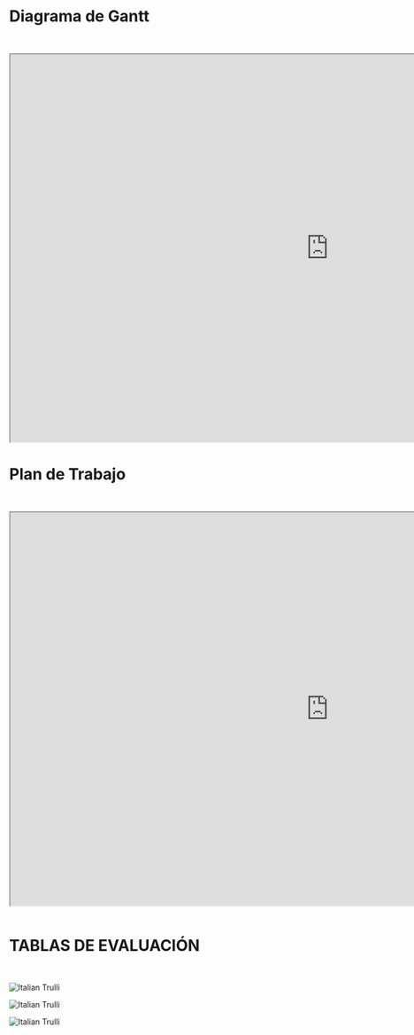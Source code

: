 <h1>Diagrama de Gantt </h1> <br>
 <p align="center"><iframe src="https://instagantt.com/shared/s/AKP0ekFC4VcoNlREzAVQ/latest" width="1150" height="700"></iframe></p>

<h1>Plan de Trabajo</h1> <br>
  
  <p align="center"><iframe src="https://docs.google.com/spreadsheets/d/e/2PACX-1vRCrRrgpqYmBiuwkfiTDlqcV7c6PMCoq-FCTs3eWeQCNn2P-Qf-QORE6-E013LzVulpMtJTgeMcvpXb/pubhtml?widget=true&headers=false" width="1150" height="710"></iframe></p>
  
<center>
  <img src="http://i66.tinypic.com/2qa7jew.jpg" alt="" class="img-fluid img-rounded">
</center>



<h1>TABLAS DE EVALUACIÓN </h1> <br>
<p>
 
<p><img src="http://i66.tinypic.com/iw7zmq.jpg" alt="Italian Trulli"><p>

<p>
<p>
 
<p><img src="http://i65.tinypic.com/14y4k1d.jpg" alt="Italian Trulli"><p>

<p>

<p>
 
<p><img src="http://i64.tinypic.com/2hf18qc.png" alt="Italian Trulli"><p>

<p>
